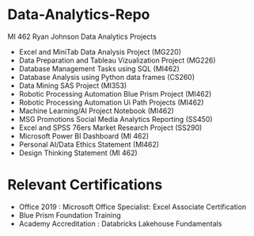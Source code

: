 # Data-Analytics-Repo
MI 462
Ryan Johnson 
Data Analytics Projects
- Excel and MiniTab Data Analysis Project (MG220)
- Data Preparation and Tableau Vizualization Project (MG226)
- Database Management Tasks using SQL (MI462)
- Database Analysis using Python data frames (CS260)
- Data Mining SAS Project (MI353)
- Robotic Processing Automation Blue Prism Project (MI462)
- Robotic Processing Automation Ui Path Projects (MI462)
- Machine Learning/AI Project Notebook (MI462)
- MSG Promotions Social Media Analytics Reporting (SS450)
- Excel and SPSS 76ers Market Research Project (SS290)
- Microsoft Power BI Dashboard (MI 462)
- Personal AI/Data Ethics Statement (MI462)
- Design Thinking Statement (MI 462)

# Relevant Certifications
- Office 2019 : Microsoft Office Specialist: Excel Associate Certification
- Blue Prism Foundation Training
- Academy Accreditation : Databricks Lakehouse Fundamentals
